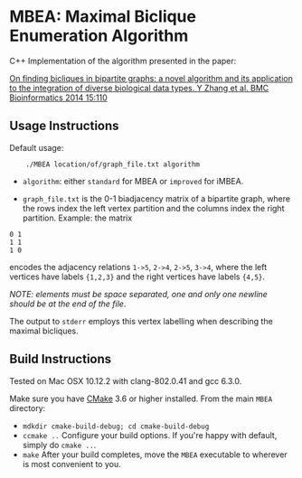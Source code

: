 MBEA: Maximal Biclique Enumeration Algorithm
=================

C++ Implementation of the algorithm presented in the paper:

[ On finding bicliques in bipartite graphs: a novel algorithm and its application to the integration of diverse biological data types. Y Zhang et al. BMC Bioinformatics 2014 15:110 ](http://bmcbioinformatics.biomedcentral.com/articles/10.1186/1471-2105-15-110 "MBEA paper")

Usage Instructions
----------
Default usage:
```
    ./MBEA location/of/graph_file.txt algorithm
```

- `algorithm`: either `standard` for MBEA or `improved` for iMBEA.

- `graph_file.txt` is the 0-1 biadjacency matrix of a bipartite graph, where the rows index the left vertex partition and the columns index the right partition.
Example: the matrix
```
0 1
1 1
1 0

```
encodes the adjacency relations `1->5`, `2->4`, `2->5`, `3->4`, where the left vertices have labels `{1,2,3}` and the right vertices have labels `{4,5}`. 

_NOTE: elements must be space separated, one and only one newline should be at the end of the file_.

The output to `stderr` employs this vertex labelling when describing the maximal bicliques.


Build Instructions
----------
Tested on Mac OSX 10.12.2 with clang-802.0.41 and gcc 6.3.0.

Make sure you have [CMake](https://cmake.org) 3.6 or higher installed.
From the main `MBEA` directory:
- `mdkdir cmake-build-debug; cd cmake-build-debug`
- `ccmake ..` Configure your build options. If you're happy with default, simply do `cmake ..`.
- `make` After your build completes, move the `MBEA` executable to wherever is most convenient to you.
